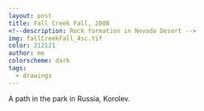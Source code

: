 ```yaml
---
layout: post
title: Fall Creek Fall, 2008
<!--description: Rock formation in Nevada Desert -->
img: fallCreekFall_4sc.tif
color: 212121
author: me
colorscheme: dark
tags:
  - drawings
---
```


A path in the park in Russia, Korolev.
<!-- * some text
{: toc} -->
<!-- # Under construction:  -->


<!-- [**Page with paintings**](mypaintingphotos) -->

